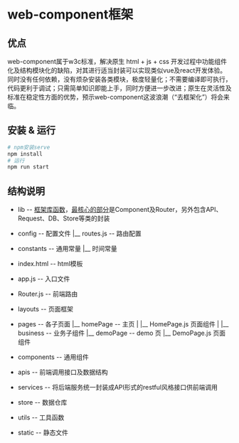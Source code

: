 # web-component框架


## 优点

web-component属于w3c标准，解决原生 html + js + css 开发过程中功能组件化及结构模块化的缺陷，对其进行适当封装可以实现类似vue及react开发体验。同时没有任何依赖，没有烦杂安装各类模块，极度轻量化；不需要编译即可执行，代码更利于调试；只需简单知识即能上手，同时方便进一步改进；原生在灵活性及标准在稳定性方面的优势，预示web-component这波浪潮（“去框架化”）将会来临。


## 安装 & 运行

```sh
# npm安装serve
npm install
# 运行
npm run start
```


## 结构说明


- lib -- [框架库函数](./lib/framework/index.js)，[最核心的部分](./lib/framework/index.mjs)是Component及Router，另外包含API、Request、DB、Store等类的封装


- config -- 配置文件
    |__ routes.js -- 路由配置

- constants -- 通用常量
    |__ 时间常量

- index.html -- html模板

- app.js -- 入口文件

- Router.js -- 前端路由

- layouts -- 页面框架

- pages -- 各子页面
    |__ homePage -- 主页
    |     |__ HomePage.js 页面组件
    |     |__ business -- 业务子组件
    |__ demoPage -- demo 页
          |__ DemoPage.js 页面组件

- components -- 通用组件

- apis -- 前端调用接口及数据结构

- services -- 将后端服务统一封装成API形式的restful风格接口供前端调用

- store -- 数据仓库

- utils -- 工具函数

- static -- 静态文件

